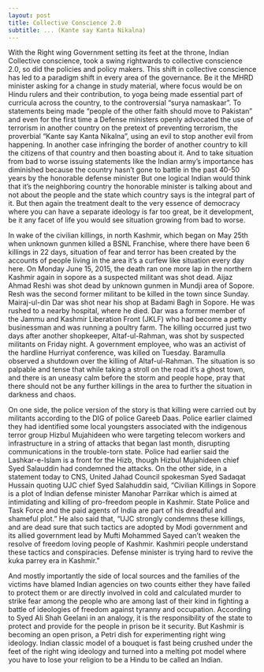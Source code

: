 ```yaml
---
layout: post
title: Collective Conscience 2.0
subtitle: ... (Kante say Kanta Nikalna)
---
```


With the Right wing Government setting its feet at the throne, Indian Collective conscience, took a swing rightwards to collective conscience 2.0, so did the policies and policy makers. This shift in collective conscience has led to a paradigm shift in every area of the governance.
Be it the MHRD minister asking for a change in study material, where focus would be on Hindu rulers and their contribution, to yoga being made essential part of curricula across the country, to the controversial “surya namaskaar”. To statements being made “people of the other faith should move to Pakistan” and even for the first time a Defense ministers openly advocated  the use of terrorism in another country on the pretext of preventing terrorism, the proverbial “Kante say Kanta Nikalna”, using an evil to stop another evil from happening. In another case infringing the border of another country to kill the citizens of that country and then boasting about it.  And to take situation from bad to worse issuing statements like the Indian army’s importance has diminished because the country hasn’t gone to battle in the past 40-50 years by the honorable defense minister
But one logical Indian would think that it’s the neighboring country the honorable minister is talking about and not about the people and the state which country says is the integral part of it. But then again the treatment dealt to the very essence of democracy where you can have a separate ideology is far too great, be it development, be it any facet of life you would see situation growing from bad to worse.

In wake of the civilian killings, in north Kashmir, which began on May 25th when unknown gunmen killed a BSNL Franchise, where there have been 6 killings in 22 days, situation of fear and terror has been created by the accounts of people living in the area it’s a curfew like situation every day here.
On Monday June 15, 2015, the death ran one more lap in the northern Kashmir again in sopore as a suspected militant was shot dead. Aijaz Ahmad Reshi was shot dead by unknown gunmen in Mundji area of Sopore. Resh was the second former militant to be killed in the town since Sunday. Mairaj-ul-din Dar was shot near his shop at Badami Bagh in Sopore. He was rushed to a nearby hospital, where he died. Dar was a former member of the Jammu and Kashmir Liberation Front (JKLF) who had become a petty businessman and was running a poultry farm.
The killing occurred just two days after another shopkeeper, Altaf-ul-Rahman, was shot by suspected militants on Friday night. A government employee, who was an activist of the hardline Hurriyat conference, was killed on Tuesday. Baramulla observed a shutdown over the killing of Altaf-ul-Rahman.
The situation is so palpable and tense that while taking a stroll on the road it’s a ghost town, and there is an uneasy calm before the storm and people hope, pray that there should not be any further killings in the area to further the situation in darkness and chaos.

On one side, the police version of the story is that killing were carried out by militants according to the DIG of police Gareeb Daas. Police earlier claimed they had identified some local youngsters associated with the indigenous terror group Hizbul Mujahideen who were targeting telecom workers and infrastructure in a string of attacks that began last month, disrupting communications in the trouble-torn state. Police had earlier said the Lashkar-e-Islam is a front for the Hizb, though Hizbul Mujahideen chief Syed Salauddin had condemned the attacks. 
On the other side, in a statement today to CNS, United Jahad Council spokesman Syed Sadaqat Hussain quoting UJC chief Syed Salahuddin said, “Civilian Killings in Sopore is a plot of Indian defense minister Manohar Parrikar which is aimed at intimidating and killing of pro-freedom people in Kashmir. State Police and Task Force and the paid agents of India are part of his dreadful and shameful plot.”
He also said that, “UJC strongly condemns these killings, and are dead sure that such tactics are adopted by Modi government and its allied government lead by Mufti Mohammed Sayed can’t weaken the resolve of freedom loving people of Kashmir. Kashmiri people understand these tactics and conspiracies. Defense minister is trying hard to revive the kuka parrey era in Kashmir.”

And mostly importantly the side of local sources and the families of the victims have blamed Indian agencies on two counts either they have failed to protect them or are directly involved in cold and calculated murder to strike fear among the people who are among last of their kind in fighting a battle of ideologies of freedom against tyranny and occupation.
According to Syed Ali Shah Geelani in an analogy, it is the responsibility of the state to protect and provide for the people in prison be it security.
But Kashmir is becoming an open prison, a Petri dish for experimenting right wing ideology. Indian classic model of a bouquet is fast being crushed under the feet of the right wing ideology and turned into a melting pot model where you have to lose your religion to be a Hindu to be called an Indian.

